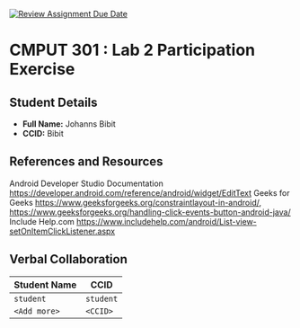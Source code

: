 [![Review Assignment Due Date](https://classroom.github.com/assets/deadline-readme-button-22041afd0340ce965d47ae6ef1cefeee28c7c493a6346c4f15d667ab976d596c.svg)](https://classroom.github.com/a/4btn9xaF)
# CMPUT 301 : Lab 2 Participation Exercise

## Student Details

- **Full Name:** Johanns Bibit
- **CCID:** Bibit

## References and Resources

Android Developer Studio Documentation https://developer.android.com/reference/android/widget/EditText
Geeks for Geeks https://www.geeksforgeeks.org/constraintlayout-in-android/, https://www.geeksforgeeks.org/handling-click-events-button-android-java/
Include Help.com https://www.includehelp.com/android/List-view-setOnItemClickListener.aspx


## Verbal Collaboration

| Student Name | CCID      |
| ------------ | --------- |
| `student`    | `student` |
| `<Add more>` | `<CCID>`  |
